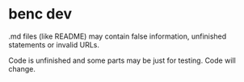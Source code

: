 # benc dev

.md files (like README) may contain false information, unfinished statements or invalid URLs.

Code is unfinished and some parts may be just for testing. Code will change.
